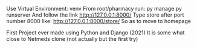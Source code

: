 Use Virtual Environment: venv
From root/pharmacy run: py manage.py runserver
And follow the link http://127.0.0.1:8000/ 
Type store after port number 8000 like: http://127.0.0.1:8000/store/ 
So as to move to homepage


First Project ever made using Python and Django (2021)
It is some what close to Netmeds clone (not actually but the first try) 
